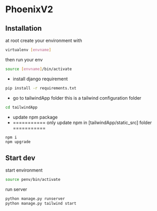 # PhoenixV2

## Installation

at root create your environment with
```bash
virtualenv [envname]
```
then run your env
```bash
source [envname]/bin/activate
```
* install django requirement
```bash
pip install -r requirements.txt
```
* go to tailwindApp folder this is a tailwind configuration folder
```bash
cd tailwindApp
```
* update npm package 
* =========== only update npm in [tailwindApp/static_src] folder ===========
```bash
npm i
npm upgrade
```

## Start dev
start environment
```bash
source penv/bin/activate
```
run server
```bash
python manage.py runserver 
python manage.py tailwind start
```
##


